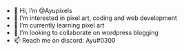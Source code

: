- 👋 Hi, I’m @Ayupixels
- 👀 I’m interested in pixel art, coding and web development
- 🌱 I’m currently learning pixel art
- 💞️ I’m looking to collaborate on wordpress blogging
- 📫 Reach me on discord: Ayu#0300

<!---
Ayupixels/Ayupixels is a ✨ special ✨ repository because its `README.md` (this file) appears on your GitHub profile.
You can click the Preview link to take a look at your changes.
--->

